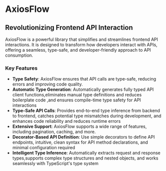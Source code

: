 # AxiosFlow
## Revolutionizing Frontend API Interaction
AxiosFlow is a powerful library that simplifies and streamlines frontend API interactions. It is designed to transform how developers interact with APIs, offering a seamless, type-safe, and developer-friendly approach to API consumption.
### Key Features
*   **Type Safety**: AxiosFlow ensures that API calls are type-safe, reducing errors and improving
code quality.
*   **Automatic Type Generation**: Automatically generates fully typed API client functions,eliminates manual type definitions and reduces boilerplate code ,and ensures compile-time type safety for API interactions
*   **Type-Safe API Calls**: Provides end-to-end type inference from backend to frontend, catches potential type mismatches during development, and enhances code reliability and reduces runtime errors
*   **Extensive Support**: AxiosFlow supports a wide range of features, including
pagination, caching, and more.
*   **Decorator-Based API Definition**: Use simple decorators to define API endpoints, intuitive, clean syntax for API method declarations, and minimal configuration required
*   **Intelligent Type Inference**: Automatically extracts request and response types,supports complex type structures and nested objects, and works seamlessly with TypeScript's type system


